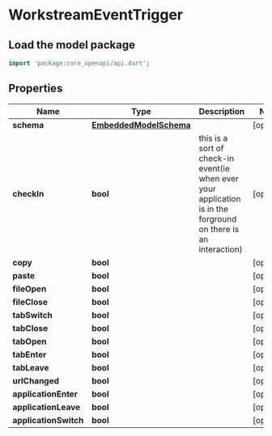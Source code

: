 # WorkstreamEventTrigger

## Load the model package
```dart
import 'package:core_openapi/api.dart';
```

## Properties
Name | Type | Description | Notes
------------ | ------------- | ------------- | -------------
**schema** | [**EmbeddedModelSchema**](EmbeddedModelSchema) |  | [optional] 
**checkIn** | **bool** | this is a sort of check-in event(ie when ever your application is in the forground on there is an interaction) | [optional] 
**copy** | **bool** |  | [optional] 
**paste** | **bool** |  | [optional] 
**fileOpen** | **bool** |  | [optional] 
**fileClose** | **bool** |  | [optional] 
**tabSwitch** | **bool** |  | [optional] 
**tabClose** | **bool** |  | [optional] 
**tabOpen** | **bool** |  | [optional] 
**tabEnter** | **bool** |  | [optional] 
**tabLeave** | **bool** |  | [optional] 
**urlChanged** | **bool** |  | [optional] 
**applicationEnter** | **bool** |  | [optional] 
**applicationLeave** | **bool** |  | [optional] 
**applicationSwitch** | **bool** |  | [optional] 




